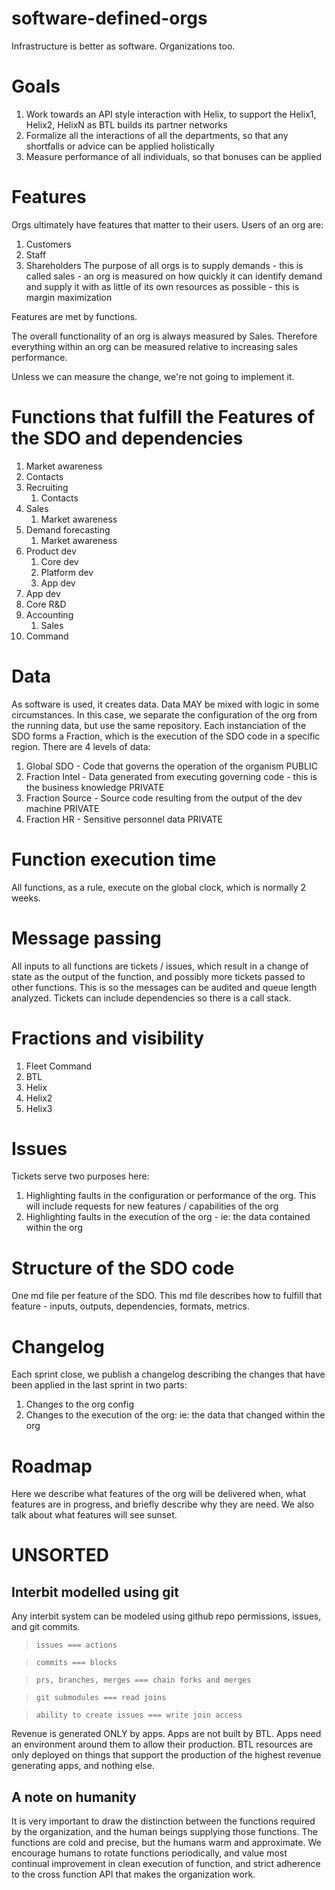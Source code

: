 # software-defined-orgs
Infrastructure is better as software.  Organizations too.

# Goals
1. Work towards an API style interaction with Helix, to support the Helix1, Helix2, HelixN as BTL builds its partner networks
1. Formalize all the interactions of all the departments, so that any shortfalls or advice can be applied holistically
1. Measure performance of all individuals, so that bonuses can be applied

# Features
Orgs ultimately have features that matter to their users.  Users of an org are:
1. Customers
5. Staff
3. Shareholders
The purpose of all orgs is to supply demands - this is called sales - an org is measured on how quickly it can identify demand and supply it with as little of its own resources as possible - this is margin maximization

Features are met by functions.

The overall functionality of an org is always measured by Sales.  Therefore everything within an org can be measured relative to increasing sales performance.

Unless we can measure the change, we're not going to implement it.

# Functions that fulfill the Features of the SDO and dependencies
1. Market awareness 
1. Contacts
1. Recruiting
   1. Contacts
1. Sales
   1. Market awareness
1. Demand forecasting
   1. Market awareness
1. Product dev
   1. Core dev
   1. Platform dev
   1. App dev
1. App dev
1. Core R&D
1. Accounting
   1. Sales
1. Command


# Data
As software is used, it creates data.  Data MAY be mixed with logic in some circumstances.  In this case, we separate the configuration of the org from the running data, but use the same repository.  Each instanciation of the SDO forms a Fraction, which is the execution of the SDO code in a specific region.  There are 4 levels of data:
1. Global SDO - Code that governs the operation of the organism PUBLIC
1. Fraction Intel - Data generated from executing governing code - this is the business knowledge PRIVATE
1. Fraction Source - Source code resulting from the output of the dev machine PRIVATE
1. Fraction HR - Sensitive personnel data PRIVATE

# Function execution time
All functions, as a rule, execute on the global clock, which is normally 2 weeks.

# Message passing
All inputs to all functions are tickets / issues, which result in a change of state as the output of the function, and possibly more tickets passed to other functions.  This is so the messages can be audited and queue length analyzed.  Tickets can include dependencies so there is a call stack.

# Fractions and visibility
1. Fleet Command
1. BTL
1. Helix
1. Helix2
1. Helix3

# Issues
Tickets serve two purposes here:
1. Highlighting faults in the configuration or performance of the org.  This will include requests for new features / capabilities of the org
1. Highlighting faults in the execution of the org - ie: the data contained within the org

# Structure of the SDO code
One md file per feature of the SDO.  This md file describes how to fulfill that feature - inputs, outputs, dependencies, formats, metrics.

# Changelog
Each sprint close, we publish a changelog describing the changes that have been applied in the last sprint in two parts:
1. Changes to the org config
1. Changes to the execution of the org: ie: the data that changed within the org

# Roadmap
Here we describe what features of the org will be delivered when, what features are in progress, and briefly describe why they are need.  We also talk about what features will see sunset.

# UNSORTED
## Interbit modelled using git
Any interbit system can be modeled using github repo permissions, issues, and git commits.

> `issues === actions`

> `commits === blocks`

> `prs, branches, merges === chain forks and merges`

> `git submodules === read joins`

> `ability to create issues === write join access`

Revenue is generated ONLY by apps.  Apps are not built by BTL.  Apps need an environment around them to allow their production.  BTL resources are only deployed on things that support the production of the highest revenue generating apps, and nothing else.

## A note on humanity
It is very important to draw the distinction between the functions required by the organization, and the human beings supplying those functions.  The functions are cold and precise, but the humans warm and approximate.  We encourage humans to rotate functions periodically, and value most continual improvement in clean execution of function, and strict adherence to the cross function API that makes the organization work.  

